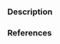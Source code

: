 ### Description

<!--- Please leave a helpful description of the pull request here. --->

### References

<!---
Are there any other GitHub issues (open or closed) or pull requests that should be linked here? Vendor blog posts or documentation?
--->
